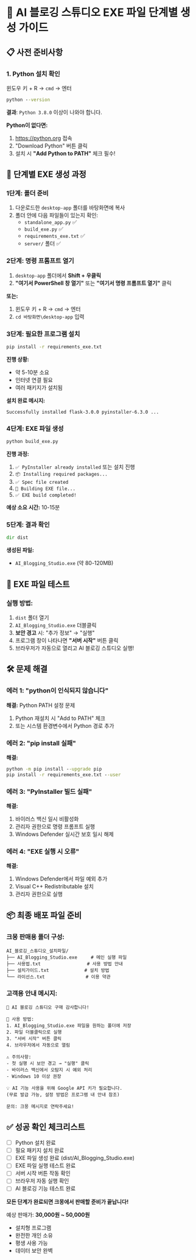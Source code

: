 # 🚀 AI 블로깅 스튜디오 EXE 파일 단계별 생성 가이드

## 📋 사전 준비사항

### 1. Python 설치 확인
윈도우 키 + R → `cmd` → 엔터
```cmd
python --version
```
**결과**: `Python 3.8.0` 이상이 나와야 합니다.

**Python이 없다면:**
1. https://python.org 접속
2. "Download Python" 버튼 클릭
3. 설치 시 **"Add Python to PATH"** 체크 필수!

## 🔧 단계별 EXE 생성 과정

### 1단계: 폴더 준비
1. 다운로드한 `desktop-app` 폴더를 바탕화면에 복사
2. 폴더 안에 다음 파일들이 있는지 확인:
   - `standalone_app.py` ✅
   - `build_exe.py` ✅
   - `requirements_exe.txt` ✅
   - `server/` 폴더 ✅

### 2단계: 명령 프롬프트 열기
1. `desktop-app` 폴더에서 **Shift + 우클릭**
2. **"여기서 PowerShell 창 열기"** 또는 **"여기서 명령 프롬프트 열기"** 클릭

**또는:**
1. 윈도우 키 + R → `cmd` → 엔터
2. `cd 바탕화면\desktop-app` 입력

### 3단계: 필요한 프로그램 설치
```cmd
pip install -r requirements_exe.txt
```

**진행 상황:**
- 약 5-10분 소요
- 인터넷 연결 필요
- 여러 패키지가 설치됨

**설치 완료 메시지:**
```
Successfully installed flask-3.0.0 pyinstaller-6.3.0 ...
```

### 4단계: EXE 파일 생성
```cmd
python build_exe.py
```

**진행 과정:**
1. `✅ PyInstaller already installed` 또는 설치 진행
2. `📦 Installing required packages...`
3. `✅ Spec file created`
4. `🔨 Building EXE file...`
5. `✅ EXE build completed!`

**예상 소요 시간:** 10-15분

### 5단계: 결과 확인
```cmd
dir dist
```

**생성된 파일:**
- `AI_Blogging_Studio.exe` (약 80-120MB)

## 🎯 EXE 파일 테스트

### 실행 방법:
1. `dist` 폴더 열기
2. `AI_Blogging_Studio.exe` 더블클릭
3. **보안 경고** 시: "추가 정보" → "실행"
4. 프로그램 창이 나타나면 **"서버 시작"** 버튼 클릭
5. 브라우저가 자동으로 열리고 AI 블로깅 스튜디오 실행!

## 🛠️ 문제 해결

### 에러 1: "python이 인식되지 않습니다"
**해결:** Python PATH 설정 문제
1. Python 재설치 시 "Add to PATH" 체크
2. 또는 시스템 환경변수에서 Python 경로 추가

### 에러 2: "pip install 실패"
**해결:**
```cmd
python -m pip install --upgrade pip
pip install -r requirements_exe.txt --user
```

### 에러 3: "PyInstaller 빌드 실패"
**해결:**
1. 바이러스 백신 일시 비활성화
2. 관리자 권한으로 명령 프롬프트 실행
3. Windows Defender 실시간 보호 일시 해제

### 에러 4: "EXE 실행 시 오류"
**해결:**
1. Windows Defender에서 파일 예외 추가
2. Visual C++ Redistributable 설치
3. 관리자 권한으로 실행

## 📦 최종 배포 파일 준비

### 크몽 판매용 폴더 구성:
```
AI_블로깅_스튜디오_설치파일/
├── AI_Blogging_Studio.exe     # 메인 실행 파일
├── 사용법.txt                 # 사용 방법 안내
├── 설치가이드.txt             # 설치 방법
└── 라이선스.txt               # 이용 약관
```

### 고객용 안내 메시지:
```
🎉 AI 블로깅 스튜디오 구매 감사합니다!

📁 사용 방법:
1. AI_Blogging_Studio.exe 파일을 원하는 폴더에 저장
2. 파일 더블클릭으로 실행
3. "서버 시작" 버튼 클릭
4. 브라우저에서 자동으로 열림

⚠️ 주의사항:
- 첫 실행 시 보안 경고 → "실행" 클릭
- 바이러스 백신에서 오탐지 시 예외 처리
- Windows 10 이상 권장

💡 AI 기능 사용을 위해 Google API 키가 필요합니다.
(무료 발급 가능, 설정 방법은 프로그램 내 안내 참조)

문의: 크몽 메시지로 연락주세요!
```

## ✅ 성공 확인 체크리스트

- [ ] Python 설치 완료
- [ ] 필요 패키지 설치 완료
- [ ] EXE 파일 생성 완료 (dist/AI_Blogging_Studio.exe)
- [ ] EXE 파일 실행 테스트 완료
- [ ] 서버 시작 버튼 작동 확인
- [ ] 브라우저 자동 실행 확인
- [ ] AI 블로깅 기능 테스트 완료

**모든 단계가 완료되면 크몽에서 판매할 준비가 끝납니다!**

예상 판매가: **30,000원 ~ 50,000원**
- 설치형 프로그램
- 완전한 개인 소유
- 평생 사용 가능
- 데이터 보안 완벽